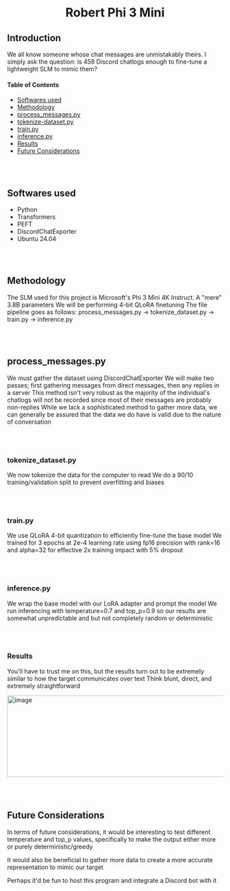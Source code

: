 <h1 align="center">
    Robert Phi 3 Mini
</h1>

## Introduction

We all know someone whose chat messages are unmistakably theirs.
I simply ask the question: is 458 Discord chatlogs enough to fine-tune a lightweight SLM to mimic them?


#### Table of Contents
- [Softwares used](#softwares)
- [Methodology](#methodology)
- [process_messages.py](#process-messages)
- [tokenize-dataset.py](#tokenize-dataset)
- [train.py](#train)
- [inference.py](#inference)
- [Results](#results)
- [Future Considerations](#future)

<br></br>


## Softwares used <a name="softwares"></a>

- Python
- Transformers
- PEFT
- DiscordChatExporter
- Ubuntu 24.04

<br></br>


## Methodology <a name="methodology"></a>
The SLM used for this project is Microsoft's Phi 3 Mini 4K Instruct. A "mere" 3.8B parameters
We will be performing 4-bit QLoRA finetuning
The file pipeline goes as follows: process_messages.py -> tokenize_dataset.py -> train.py -> inference.py

<br></br>


## process_messages.py <a name="process-messages"></a>
We must gather the dataset using DiscordChatExporter
We will make two passes; first gathering messages from direct messages, then any replies in a server
This method isn't very robust as the majority of the individual's chatlogs will not be recorded since most of their messages are probably non-replies
While we lack a sophisticated method to gather more data, we can generally be assured that the data we do have is valid due to the nature of conversation

<br></br>


### tokenize_dataset.py <a name="tokenize-dataset"></a>
We now tokenize the data for the computer to read
We do a 90/10 training/validation split to prevent overfitting and biases

<br></br>


### train.py <a name="train"></a>
We use QLoRA 4-bit quantization to efficiently fine-tune the base model
We trained for 3 epochs at 2e-4 learning rate using fp16 precision with rank=16 and alpha=32 for effective 2x training impact with 5% dropout

<br></br>


### inference.py <a name="inference"></a>
We wrap the base model with our LoRA adapter and prompt the model
We run inferencing with temperature=0.7 and top_p=0.9 so our results are somewhat unpredictable and but not completely random or deterministic

<br></br>


### Results <a name="results"></a>
You'll have to trust me on this, but the results turn out to be extremely similar to how the target communicates over text
Think blunt, direct, and extremely straightforward

<img width="1464" height="190" alt="image" src="https://github.com/user-attachments/assets/7a3baf59-8615-4cee-8b2f-3d460d328acf" />

<br></br>


## Future Considerations <a name="future"></a>
In terms of future considerations, it would be interesting to test different temperature and top_p values, specifically to make the output either more or purely deterministic/greedy

It would also be beneficial to gather more data to create a more accurate representation to mimic our target

Perhaps it'd be fun to host this program and integrate a Discord bot with it
